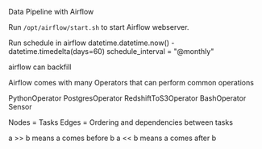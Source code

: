 Data Pipeline with Airflow

Run `/opt/airflow/start.sh` to start Airflow webserver.

Run schedule in airflow
    datetime.datetime.now() - datetime.timedelta(days=60)
    schedule_interval = "@monthly"

airflow can backfill

Airflow comes with many Operators that can perform common operations

PythonOperator
PostgresOperator
RedshiftToS3Operator
BashOperator
Sensor

Nodes = Tasks
Edges = Ordering and dependencies between tasks

a >> b means a comes before b
a << b means a comes after b